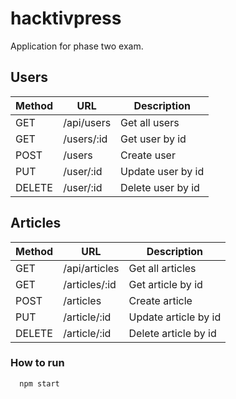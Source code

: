 # hacktivpress

Application for phase two exam.

## Users

| Method | URL           | Description       |
|--------|---------------|-------------------|
| GET    | /api/users | Get all users  |
| GET    | /users/:id    | Get user by id    |
| POST   | /users        | Create user       |
| PUT | /user/:id     | Update user by id  |
| DELETE | /user/:id     | Delete user by id |

## Articles

| Method | URL           | Description       |
|--------|---------------|-------------------|
| GET    | /api/articles | Get all articles  |
| GET    | /articles/:id    | Get article by id    |
| POST   | /articles        | Create article       |
| PUT | /article/:id     | Update article by id  |
| DELETE | /article/:id     | Delete article by id |

### How to run

```bash
  npm start
```